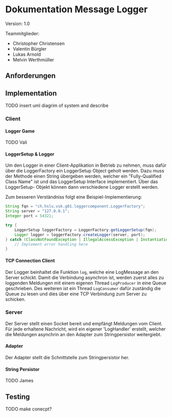 # Dokumentation Message Logger

Version: 1.0

Teammitglieder:

* Christopher Christensen
* Valentin Bürgler
* Lukas Arnold
* Melvin Werthmüller

## Anforderungen

## Implementation
TODO insert uml diagrim of system and describe

### Client
#### Logger Game
TODO Vali

#### LoggerSetup & Logger
Um den Logger in einer Client-Applikation in Betrieb zu nehmen, muss dafür über die LoggerFactory ein LoggerSetup Object geholt werden. Dazu muss der Methode einen String übergeben werden, welcher ein "Fully-Qualified Class Name" ist und das LoggerSetup Interface implementiert. Über das LoggerSetup-
Objekt können dann verschiedene Logger erstellt werden. 

Zum besseren Verständniss folgt eine Beispiel-Implementierung:

```java
String fqn = "ch.hslu.vsk.g01.loggercomponent.LoggerFactory";
String server = "127.0.0.1";
Integer port = 54321;

try {
	LoggerSetup loggerFactory = LoggerFactory.getLoggerSetup(fqn);
	Logger logger = loggerFactory.createLogger(server, port);
} catch (ClassNotFoundException | IllegalAccessException | InstantiationException e) {
	// Implement error handling here
}
```

#### TCP Connection Client

Der Logger beinhaltet die Funktion `log`, welche eine LogMessage an den Server schickt. Damit die Verbindung asynchron ist, werden zuerst alles zu loggenden Meldungen mit einem eigenen Thread `LogProducer` in eine Queue geschrieben. Des weiteren ist ein Thread `LogConsumer` dafür zuständig die Queue zu lesen und dies über eine TCP Verbindung zum Server zu schicken.

### Server
Der Server stellt einen Socket bereit und empfängt Meldungen vom Client. Für jede erhaltene Nachricht, wird ein eigener 'LogHandler' erstellt, welcher die Meldungen asynchrin an den Adapter zum Stringpersistor weitergiebt.

#### Adapter
Der Adapter stellt die Schnittstelle zum Stringpersistor her.

#### String Persistor
TODO James


## Testing
TODO make conecpt?
